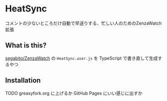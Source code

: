 # HeatSync
コメントの少ないところだけ自動で早送りする、忙しい人のためのZenzaWatch拡張


## What is this?
[segabito/ZenzaWatch] の `HeatSync.user.js` を TypeScript で書き直して生成するやつ


## Installation
TODO
greasyfork.org に上げるか GitHub Pages にいい感じに出すか



[segabito/ZenzaWatch]: https://github.com/segabito/ZenzaWatch
